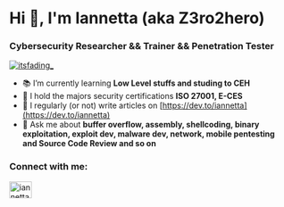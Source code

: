 # Hi 👋, I'm Iannetta (aka Z3ro2hero)
### Cybersecurity Researcher && Trainer && Penetration Tester

<p align="left"> <a href="https://www.linkedin.com/in/cyberzero2hero/" target="_blank"><img src="https://img.shields.io/twitter/follow/iannetta?logo=linkedin&style=for-the-badge" alt="itsfading_" /></a> </p>

- 📚 I’m currently learning **Low Level stuffs and studing to CEH**
- 🔖 I hold the majors security certifications **ISO 27001, E-CES**
- 📝 I regularly (or not) write articles on [https://dev.to/iannetta](https://dev.to/iannetta)
- 💬 Ask me about **buffer overflow, assembly, shellcoding, binary exploitation, exploit dev, malware dev, network, mobile pentesting and Source Code Review and so on**


### Connect with me:
<p align="left">
<a href="https://www.linkedin.com/in/cyberzero2hero/" target="_blank"><img align="center" src="https://raw.githubusercontent.com/rahuldkjain/github-profile-readme-generator/master/src/images/icons/Social/linked-in-alt.svg" alt="iannetta" height="30" width="40" /></a>

</p>
